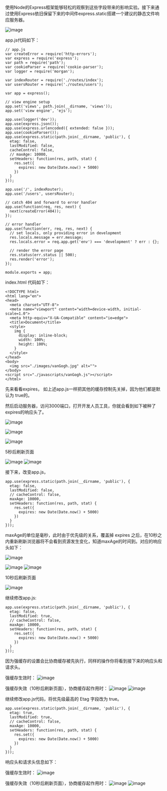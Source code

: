 使用Node的Express框架能够轻松的观察到这些字段带来的影响实验。接下来通过使用Express依旧保留下来的中间件express.static搭建一个建议的静态文件响应服务器。

![image](https://raw.githubusercontent.com/xiongyanan/cache/master/public/images/1.jpg)

app.js代码如下：

```
// app.js
var createError = require('http-errors');
var express = require('express');
var path = require('path');
var cookieParser = require('cookie-parser');
var logger = require('morgan');

var indexRouter = require('./routes/index');
var usersRouter = require('./routes/users');

var app = express();

// view engine setup
app.set('views', path.join(__dirname, 'views'));
app.set('view engine', 'ejs');

app.use(logger('dev'));
app.use(express.json());
app.use(express.urlencoded({ extended: false }));
app.use(cookieParser());
app.use(express.static(path.join(__dirname, 'public'), {
  etag: false,
  lastModified: false,
  cacheControl: false,
  // maxAge: 10000,
  setHeaders: function(res, path, stat) {
    res.set({
      expires: new Date(Date.now() + 5000)
    })
  }
}));

app.use('/', indexRouter);
app.use('/users', usersRouter);

// catch 404 and forward to error handler
app.use(function(req, res, next) {
  next(createError(404));
});

// error handler
app.use(function(err, req, res, next) {
  // set locals, only providing error in development
  res.locals.message = err.message;
  res.locals.error = req.app.get('env') === 'development' ? err : {};

  // render the error page
  res.status(err.status || 500);
  res.render('error');
});

module.exports = app;
```
index.html 代码如下：

```
<!DOCTYPE html>
<html lang="en">
<head>
  <meta charset="UTF-8">
  <meta name="viewport" content="width=device-width, initial-scale=1.0">
  <meta http-equiv="X-UA-Compatible" content="ie=edge">
  <title>Document</title>
  <style>
    img {
      display: inline-block;
      width: 100%;
      height: 100%;
    }
  </style>
</head>
<body>
  <img src="./images/vanGogh.jpg" alt="">
</body>
<script src="./javascripts/vanGogh.js"></script>
</html>
```

先来看看expires， 如上述app.js一样把其他的缓存控制先关掉，因为他们都是默认为 true的。

然后启动服务器，访问3000端口，打开开发人员工具，你就会看到如下被种了expires的响应头了。

![image](https://raw.githubusercontent.com/xiongyanan/cache/master/public/images/0.jpg)

![image](https://raw.githubusercontent.com/xiongyanan/cache/master/public/images/2.jpg)

![image](https://raw.githubusercontent.com/xiongyanan/cache/master/public/images/3.jpg)

5秒后刷新页面

![image](https://raw.githubusercontent.com/xiongyanan/cache/master/public/images/0.jpg)
![image](https://raw.githubusercontent.com/xiongyanan/cache/master/public/images/4.jpg)

接下来，改变app.js，

```
app.use(express.static(path.join(__dirname, 'public'), {
  etag: false,
  lastModified: false,
  // cacheControl: false,
  maxAge: 10000,
  setHeaders: function(res, path, stat) {
    res.set({
      expires: new Date(Date.now() + 5000)
    })
  }
}));
```

maxAge的单位是毫秒，此时由于优先级的关系，覆盖掉 expires 之后，在10秒之内重新刷新浏览器将不会看到资源发生变化，知道maxAge的时间到。对应的响应头如下：

![image](https://raw.githubusercontent.com/xiongyanan/cache/master/public/images/0.jpg
)

![image](https://raw.githubusercontent.com/xiongyanan/cache/master/public/images/2.jpg
)
![image](https://raw.githubusercontent.com/xiongyanan/cache/master/public/images/6.jpg)

10秒后刷新页面

![image](https://raw.githubusercontent.com/xiongyanan/cache/master/public/images/0.jpg)

继续修改app.js:

```
app.use(express.static(path.join(__dirname, 'public'), {
  etag: false,
  lastModified: true,
  // cacheControl: false,
  maxAge: 10000,
  setHeaders: function(res, path, stat) {
    res.set({
      expires: new Date(Date.now() + 5000)
    })
  }
}));
```
因为强缓存的设置会比协商缓存被先执行，同样的操作你将看到接下来的响应头和请求头。

强缓存生效时：
![image](https://raw.githubusercontent.com/xiongyanan/cache/master/public/images/2.jpg)

强缓存失效（10秒后刷新页面），协商缓存起作用时：
![image](https://raw.githubusercontent.com/xiongyanan/cache/master/public/images/8.jpg)
![image](https://raw.githubusercontent.com/xiongyanan/cache/master/public/images/9.jpg)


继续修改app.js代码，将优先级最高的 Etag 字段改为 true。


```
app.use(express.static(path.join(__dirname, 'public'), {
  etag: true,
  lastModified: true,
  // cacheControl: false,
  maxAge: 10000,
  setHeaders: function(res, path, stat) {
    res.set({
      expires: new Date(Date.now() + 5000)
    })
  }
}));
```

响应头和请求头信息如下：

强缓存生效时：
![image](https://raw.githubusercontent.com/xiongyanan/cache/master/public/images/2.jpg)

强缓存失效（10秒后刷新页面），协商缓存起作用时：
![image](https://raw.githubusercontent.com/xiongyanan/cache/master/public/images/8.jpg)
![image](https://raw.githubusercontent.com/xiongyanan/cache/master/public/images/10.jpg)


